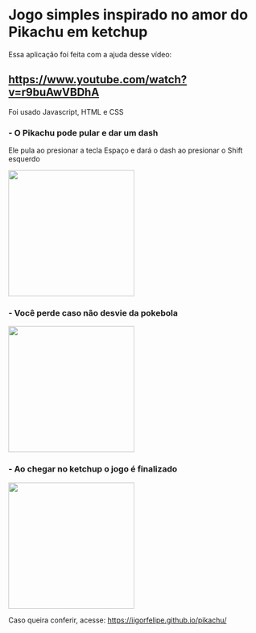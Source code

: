 # Jogo simples inspirado no amor do Pikachu em ketchup

Essa aplicação foi feita com a ajuda desse vídeo: 

## https://www.youtube.com/watch?v=r9buAwVBDhA

Foi usado Javascript, HTML e CSS

### - O Pikachu pode pular e dar um dash

<p>Ele pula ao presionar a tecla Espaço e dará o dash ao presionar o Shift esquerdo</p>

<img src="https://user-images.githubusercontent.com/87145566/172067720-c99b1314-e8b9-4e5b-a4b3-45cc938c8d9d.gif" height="250px" />

### - Você perde caso não desvie da pokebola
<img src="https://user-images.githubusercontent.com/87145566/172067677-4109c585-49be-470e-b78d-c9265f79ef94.gif" height="250px" />

### - Ao chegar no ketchup o jogo é finalizado
<img src="https://user-images.githubusercontent.com/87145566/172067751-5ed2e038-2672-46a3-bc96-75ca1f189f6c.gif" height="250px" />

Caso queira conferir, acesse: https://iigorfelipe.github.io/pikachu/
